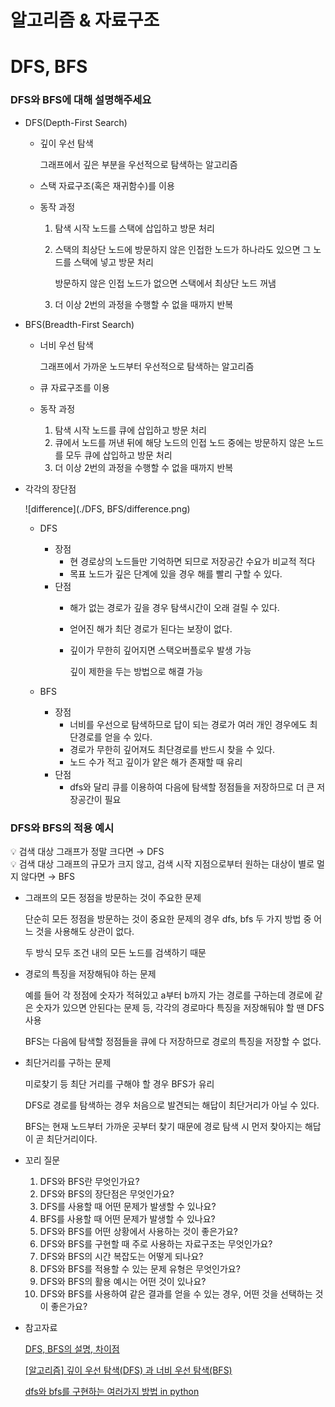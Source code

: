 # 알고리즘 & 자료구조

# DFS, BFS

### DFS와 BFS에 대해 설명해주세요

- DFS(Depth-First Search)
    - 깊이 우선 탐색
        
        그래프에서 깊은 부분을 우선적으로 탐색하는 알고리즘
        
    - 스택 자료구조(혹은 재귀함수)를 이용
    - 동작 과정
        1. 탐색 시작 노드를 스택에 삽입하고 방문 처리
        2. 스택의 최상단 노드에 방문하지 않은 인접한 노드가 하나라도 있으면 그 노드를 스택에 넣고 방문 처리
            
            방문하지 않은 인접 노드가 없으면 스택에서 최상단 노드 꺼냄
            
        3. 더 이상 2번의 과정을 수행할 수 없을 때까지 반복
- BFS(Breadth-First Search)
    - 너비 우선 탐색
        
        그래프에서 가까운 노드부터 우선적으로 탐색하는 알고리즘
        
    - 큐 자료구조를 이용
    - 동작 과정
        1. 탐색 시작 노드를 큐에 삽입하고 방문 처리
        2. 큐에서 노드를 꺼낸 뒤에 해당 노드의 인접 노드 중에는 방문하지 않은 노드를 모두 큐에 삽입하고 방문 처리
        3. 더 이상 2번의 과정을 수행할 수 없을 때까지 반복
- 각각의 장단점
    
    ![difference](./DFS, BFS/difference.png)
    
    - DFS
        - 장점
            - 현 경로상의 노드들만 기억하면 되므로 저장공간 수요가 비교적 적다
            - 목표 노드가 깊은 단계에 있을 경우 해를 빨리 구할 수 있다.
        - 단점
            - 해가 없는 경로가 깊을 경우 탐색시간이 오래 걸릴 수 있다.
            - 얻어진 해가 최단 경로가 된다는 보장이 없다.
            - 깊이가 무한히 깊어지면 스택오버플로우 발생 가능
                
                깊이 제한을 두는 방법으로 해결 가능
                
    - BFS
        - 장점
            - 너비를 우선으로 탐색하므로 답이 되는 경로가 여러 개인 경우에도 최단경로를 얻을 수 있다.
            - 경로가 무한히 깊어져도 최단경로를 반드시 찾을 수 있다.
            - 노드 수가 적고 깊이가 얕은 해가 존재할 때 유리
        - 단점
            - dfs와 달리 큐를 이용하여 다음에 탐색할 정점들을 저장하므로 더 큰 저장공간이 필요

### DFS와 BFS의 적용 예시

<aside>
💡 검색 대상 그래프가 정말 크다면 → DFS

</aside>

<aside>
💡 검색 대상 그래프의 규모가 크지 않고, 검색 시작 지점으로부터 원하는 대상이 별로 멀지 않다면 → BFS

</aside>

- 그래프의 모든 정점을 방문하는 것이 주요한 문제
    
    단순히 모든 정점을 방문하는 것이 중요한 문제의 경우 dfs, bfs 두 가지 방법 중 어느 것을 사용해도 상관이 없다.
    
    두 방식 모두 조건 내의 모든 노드를 검색하기 때문
    
- 경로의 특징을 저장해둬야 하는 문제
    
    예를 들어 각 정점에 숫자가 적혀있고 a부터 b까지 가는 경로를 구하는데 경로에 같은 숫자가 있으면 안된다는 문제 등, 각각의 경로마다 특징을 저장해둬야 할 땐 DFS 사용
    
    BFS는 다음에 탐색할 정점들을 큐에 다 저장하므로 경로의 특징을 저장할 수 없다.
    
- 최단거리를 구하는 문제
    
    미로찾기 등 최단 거리를 구해야 할 경우 BFS가 유리
    
    DFS로 경로를 탐색하는 경우 처음으로 발견되는 해답이 최단거리가 아닐 수 있다.
    
    BFS는 현재 노드부터 가까운 곳부터 찾기 때문에 경로 탐색 시 먼저 찾아지는 해답이 곧 최단거리이다.
    

- 꼬리 질문
    1. DFS와 BFS란 무엇인가요?
    2. DFS와 BFS의 장단점은 무엇인가요?
    3. DFS를 사용할 때 어떤 문제가 발생할 수 있나요?
    4. BFS를 사용할 때 어떤 문제가 발생할 수 있나요?
    5. DFS와 BFS를 어떤 상황에서 사용하는 것이 좋은가요?
    6. DFS와 BFS를 구현할 때 주로 사용하는 자료구조는 무엇인가요?
    7. DFS와 BFS의 시간 복잡도는 어떻게 되나요?
    8. DFS와 BFS를 적용할 수 있는 문제 유형은 무엇인가요?
    9. DFS와 BFS의 활용 예시는 어떤 것이 있나요?
    10. DFS와 BFS를 사용하여 같은 결과를 얻을 수 있는 경우, 어떤 것을 선택하는 것이 좋은가요?
- 참고자료
    
    [DFS, BFS의 설명, 차이점](https://velog.io/@lucky-korma/DFS-BFS의-설명-차이점)
    
    [[알고리즘] 깊이 우선 탐색(DFS) 과 너비 우선 탐색(BFS)](https://velog.io/@cha-suyeon/알고리즘-깊이-우선-탐색DFS-과-너비-우선-탐색BFS)
    
    [dfs와 bfs를 구현하는 여러가지 방법 in python](https://velog.io/@tks7205/dfs와-bfs를-구현하는-여러가지-방법-in-python)
